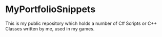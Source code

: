 # MyPortfolioSnippets
This is my public repository which holds a number of C# Scripts or C++ Classes written by me, used in my games.
